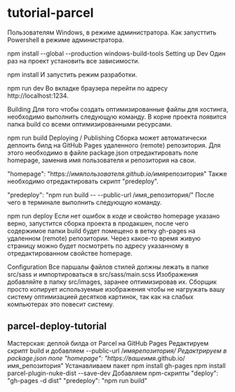 # tutorial-parcel

Пользователям Windows, в режиме администратора. Как запусттить Powershell в режиме администратора.

npm install --global --production windows-build-tools
Setting up Dev
Один раз на проект установить все зависимости.

npm install
И запустить режим разработки.

npm run dev
Во вкладке браузера перейти по адресу http://localhost:1234.

Building
Для того чтобы создать оптимизированные файлы для хостинга, необходимо выполнить следующую команду. В корне проекта появится папка build со всеми оптимизированными ресурсами.

npm run build
Deploying / Publishing
Сборка может автоматически деплоить билд на GitHub Pages удаленного (remote) репозитория. Для этого необходимо в файле package.json отредактировать поле homepage, заменив имя пользователя и репозитория на свои.

"homepage": "https://имя*пользователя.github.io/имя*репозитория"
Также необходимо отредактировать скрипт "predeploy".

"predeploy": "npm run build -- --public-url /имя_репозитория/"
После чего в терминале выполнить следующую команду.

npm run deploy
Если нет ошибок в коде и свойство homepage указано верно, запустится сборка проекта в продакшен, после чего содержимое папки build будет помещено в ветку gh-pages на удаленном (remote) репозитории. Через какое-то время живую страницу можно будет посмотреть по адресу указанному в отредактированном свойстве homepage.

Configuration
Все паршалы файлов стилей должны лежать в папке src/sass и импортироваться в src/sass/main.scss
Изображения добавляйте в папку src/images, заранее оптимизировав их. Сборщик просто копирует используемые изображения чтобы не нагружать вашу систему оптимизацией десятков картинок, так как на слабых компьютерах это повесит систему.

## parcel-deploy-tutorial

Мастерская: деплой билда от Parcel на GitHub Pages
Редактируем скрипт build и добавляем --public-url /имя*репозитория/
Редактрируем в package.json поле "homepage": "https://ваше*имя.github.io/имя_репозитория"
Устанавливаем пакет npm install gh-pages
npm install parcel-plugin-nuke-dist --save-dev
Добавляем npm-скрипты
"deploy": "gh-pages -d dist"
"predeploy": "npm run build"
